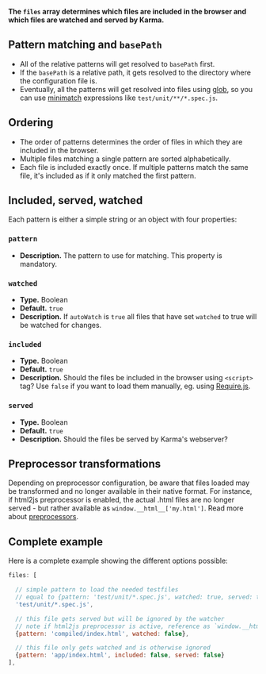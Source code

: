 **The `files` array determines which files are included in the browser and which files are watched and served by Karma.**


## Pattern matching and `basePath`
- All of the relative patterns will get resolved to `basePath` first.
- If the `basePath` is a relative path, it gets resolved to the
  directory where the configuration file is.
- Eventually, all the patterns will get resolved into files using
  [glob], so you can use [minimatch] expressions like `test/unit/**/*.spec.js`.

## Ordering
- The order of patterns determines the order of files in which they
  are included in the browser.
- Multiple files matching a single pattern are sorted alphabetically.
- Each file is included exactly once. If multiple patterns match the
  same file, it's included as if it only matched the first pattern.

## Included, served, watched
Each pattern is either a simple string or an object with four properties:

### `pattern`
* **Description.** The pattern to use for matching. This property is mandatory.

### `watched`
* **Type.** Boolean
* **Default.** `true`
* **Description.**  If `autoWatch` is `true` all files that have set `watched` to true will be
  watched for changes.

### `included`
* **Type.** Boolean
* **Default.** `true`
* **Description.** Should the files be included in the browser using
    `<script>` tag? Use `false` if you want to load them manually, eg.
    using [Require.js](../plus/RequireJS.html).

### `served`
* **Type.** Boolean
* **Default.** `true`
* **Description.** Should the files be served by Karma's webserver?

## Preprocessor transformations
Depending on preprocessor configuration, be aware that files loaded may be transformed and no longer available in
their native format. For instance, if html2js preprocessor is enabled, the actual .html files are no longer
served - but rather available as `window.__html__['my.html']`. Read more about [preprocessors].

## Complete example
Here is a complete example showing the different options possible:
```javascript
files: [

  // simple pattern to load the needed testfiles
  // equal to {pattern: 'test/unit/*.spec.js', watched: true, served: true, included: true}
  'test/unit/*.spec.js',

  // this file gets served but will be ignored by the watcher
  // note if html2js preprocessor is active, reference as `window.__html__['compiled/index.html']`
  {pattern: 'compiled/index.html', watched: false},

  // this file only gets watched and is otherwise ignored
  {pattern: 'app/index.html', included: false, served: false}
],
```

[glob]: https://github.com/isaacs/node-glob
[preprocessors]: 04-preprocessors.html
[minimatch]: https://github.com/isaacs/minimatch
